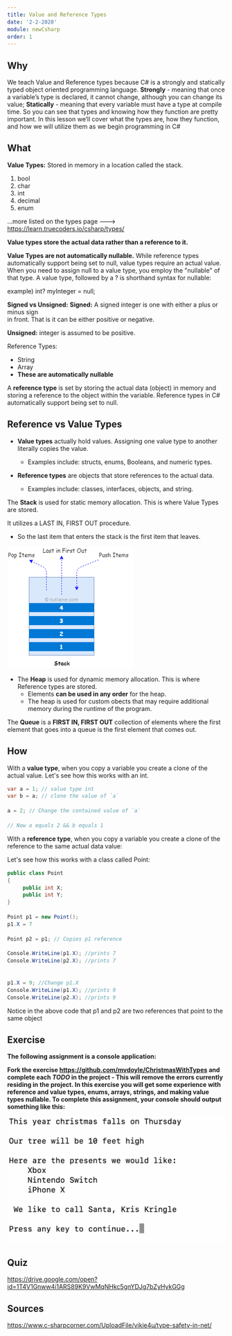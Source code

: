 ```yaml
---
title: Value and Reference Types
date: '2-2-2020'
module: newCsharp
order: 1
---
```


## Why

We teach Value and Reference types because C# is a strongly and statically typed object oriented programming language.  **Strongly** - meaning that once a variable’s type is declared, it cannot change, although you can change its value; **Statically** - meaning that every variable must have a type at compile time.  So you can see that types and knowing how they function are pretty important.  In this lesson we’ll cover what the types are, how they function, and how we will utilize them as we begin programming in C#

## What

**Value Types:**
Stored in memory in a location called the stack.

1. bool
2. char
3. int
4. decimal
5. enum

...more listed on the types page ---> <https://learn.truecoders.io/csharp/types/>

**Value types store the actual data rather than a reference to it.**

**Value Types are not automatically nullable.**  While reference types automatically support being set to null, value types require an actual value. When you need to assign null to a value type, you employ the "nullable" of that type. A value type, followed by a ? is shorthand syntax for nullable:

example) int? myInteger = null;

**Signed vs Unsigned:**
**Signed:** A signed integer is one with either a plus or minus sign  
in front. That is it can be either positive or negative.

**Unsigned:** integer is assumed to be positive.

Reference Types:

* String
* Array
* **These are automatically nullable**

A **reference type** is set by storing the actual data (object) in memory and storing a reference to the object within the variable. Reference types in C# automatically support being set to null.

## Reference vs Value Types

* **Value types** actually hold values. Assigning one value type to another literally copies the value.

  * Examples include: structs, enums, Booleans, and numeric types.

* **Reference types** are objects that store references to the actual data.  

  * Examples include: classes, interfaces, objects, and string.

The **Stack** is used for static memory allocation.  This is where Value Types are stored.

It utilizes a LAST IN, FIRST OUT procedure.

* So the last item that enters the stack is the first item that leaves.

![Stack](../images/valueReferenceEx0.png "Stack")

* The **Heap** is used for dynamic memory allocation.  This is where Reference types are stored.
  * Elements **can be used in any order** for the heap.
  * The heap is used for custom obects that may require additional memory during the runtime of the program.

The **Queue** is a **FIRST IN, FIRST OUT** collection of elements where the first element that goes into a queue is the first element that comes out.

## How

With a **value type**, when you copy a variable you create a clone of the actual value.
Let's see how this works with an int.

```csharp
var a = 1; // value type int
var b = a; // clone the value of `a`

a = 2; // Change the contained value of `a`

// Now a equals 2 && b equals 1

```

With a **reference type**, when you copy a variable you create a clone of the reference to the same actual data value:

Let's see how this works with a class called Point:

```csharp
public class Point
{
     public int X;
     public int Y;
}

Point p1 = new Point();
p1.X = 7

Point p2 = p1; // Copies p1 reference

Console.WriteLine(p1.X); //prints 7
Console.WriteLine(p2.X); //prints 7


p1.X = 9; //Change p1.X
Console.WriteLine(p1.X); //prints 9
Console.WriteLine(p2.X); //prints 9
```

Notice in the above code that p1 and p2 are two references that point to the same object

## Exercise

**The following assignment is a console application:**

**Fork the exercise <https://github.com/mvdoyle/ChristmasWithTypes>  and complete each ***TODO*** in the project - This will remove the errors currently residing in the project.  In this exercise you will get some experience with reference and value types, enums, arrays, strings, and making value types nullable.  To complete this assignment, your console should output something like this:**

![Output](../images/valueReferenceEx1.png "Output")

## Quiz

<https://drive.google.com/open?id=1T4V1Gnww4i1ARS89K9VwMqNHkc5gnYDJg7bZyHykGGg>

## Sources

<https://www.c-sharpcorner.com/UploadFile/vikie4u/type-safety-in-net/>
